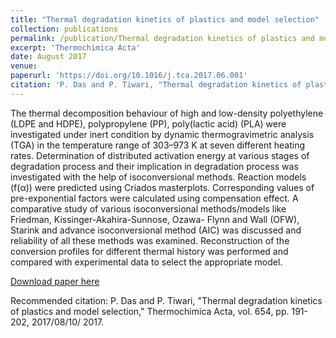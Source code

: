 ```yaml
---
title: "Thermal degradation kinetics of plastics and model selection"
collection: publications
permalink: /publication/Thermal degradation kinetics of plastics and model selection
excerpt: 'Thermochimica Acta'
date: August 2017
venue: 
paperurl: 'https://doi.org/10.1016/j.tca.2017.06.001'
citation: 'P. Das and P. Tiwari, "Thermal degradation kinetics of plastics and model selection," Thermochimica Acta, vol. 654, pp. 191-202, 2017/08/10/ 2017.'
---
```

The thermal decomposition behaviour of high and low-density polyethylene (LDPE and HDPE), polypropylene (PP), poly(lactic acid) (PLA) were investigated under inert condition by dynamic thermogravimetric analysis (TGA) in the temperature range of 303–973 K at seven different heating rates. Determination of distributed activation energy at various stages of degradation process and their implication in degradation process was investigated with the help of isoconversional methods. Reaction models (f(α)) were predicted using Criados masterplots. Corresponding values of pre-exponential factors were calculated using compensation effect. A comparative study of various isoconversional methods/models like Friedman, Kissinger-Akahira-Sunnose, Ozawa- Flynn and Wall (OFW), Starink and advance isoconversional method (AIC) was discussed and reliability of all these methods was examined. Reconstruction of the conversion profiles for different thermal history was performed and compared with experimental data to select the appropriate model.

[Download paper here](https://github.com/pd102022/pallabdas.github.io/raw/master/files/Paper2.pdf)

Recommended citation: P. Das and P. Tiwari, "Thermal degradation kinetics of plastics and model selection," Thermochimica Acta, vol. 654, pp. 191-202, 2017/08/10/ 2017.
